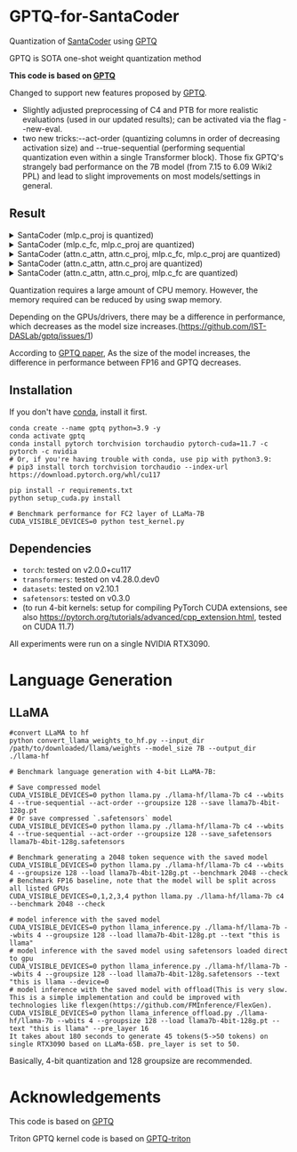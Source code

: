 # GPTQ-for-SantaCoder
Quantization of [SantaCoder](https://arxiv.org/abs/2301.03988) using [GPTQ](https://arxiv.org/abs/2210.17323)

GPTQ is SOTA one-shot weight quantization method

**This code is based on [GPTQ](https://github.com/IST-DASLab/gptq)**

Changed to support new features proposed by [GPTQ](https://github.com/IST-DASLab/gptq#new-features).

* Slightly adjusted preprocessing of C4 and PTB for more realistic evaluations (used in our updated results); can be activated via the flag --new-eval.
* two new tricks:--act-order (quantizing columns in order of decreasing activation size) and --true-sequential (performing sequential quantization even within a single Transformer block). Those fix GPTQ's strangely bad performance on the 7B model (from 7.15 to 6.09 Wiki2 PPL) and lead to slight improvements on most models/settings in general.

## Result
<details>
<summary>SantaCoder (mlp.c_proj is quantized)</summary>

| [SantaCoder](https://arxiv.org/abs/2301.03988)     | Bits | group-size | memory(MiB) | wikitext2 |    ptb     |     c4     | checkpoint size(GB) |
| -------------------------------------------------- | ---- | ---------- | ----------- | --------- | ---------- | ---------- | ------------------- |
| FP32                                               |  32  |     -      |      -      |  24.927   |   38.574   |   27.778   |                     |
| BF16                                               |  16  |     -      |      -      |  24.959   |   38.597   |   27.794   |                     |
| [GPTQ](https://arxiv.org/abs/2210.17323)           |  8   |    128     |      -      |  24.927   |   38.573   |   27.779   |                     |
| [GPTQ](https://arxiv.org/abs/2210.17323)           |  4   |    128     |      -      |  3826.636 |  2649.847  |  2414.551  |                     |
| [GPTQ](https://arxiv.org/abs/2210.17323)           |  3   |    128     |      -      | 62048.417 | 58560.054  |  60491.882 |                     |
| [GPTQ](https://arxiv.org/abs/2210.17323)           |  2   |    128     |      -      | 81707.148 | 92115.679  |  96399.148 |                     |
</details>

<details>
<summary>SantaCoder (mlp.c_fc, mlp.c_proj are quantized)</summary>

| [SantaCoder](https://arxiv.org/abs/2301.03988)     | Bits | group-size | memory(MiB) | wikitext2  |    ptb     |     c4     | checkpoint size(GB) |
| -------------------------------------------------- | ---- | ---------- | ----------- | ---------- | ---------- | ---------- | ------------------- |
| FP32                                               |  32  |     -      |      -      |  24.927    |   38.574   |   27.778   |                     |
| BF16                                               |  16  |     -      |      -      |  24.959    |   38.597   |   27.794   |                     |
| [GPTQ](https://arxiv.org/abs/2210.17323)           |  8   |    128     |      -      |  24.926    |   38.573   |   27.778   |                     |
| [GPTQ](https://arxiv.org/abs/2210.17323)           |  4   |    128     |      -      |  1817.965  |  1447.092  |  1097.042  |                     |
| [GPTQ](https://arxiv.org/abs/2210.17323)           |  3   |    128     |      -      | 30591.978  | 23359.292  |  24260.835 |                     |
| [GPTQ](https://arxiv.org/abs/2210.17323)           |  2   |    128     |      -      | 171096.671 | 146505.640 | 143637.171 |                     |
</details>

<details>
<summary>SantaCoder (attn.c_attn, attn.c_proj, mlp.c_fc, mlp.c_proj are quantized)</summary>

| [SantaCoder](https://arxiv.org/abs/2301.03988)     | Bits | group-size | memory(MiB) | wikitext2 |    ptb     |     c4     | checkpoint size(GB) |
| -------------------------------------------------- | ---- | ---------- | ----------- | --------- | ---------- | ---------- | ------------------- |
| FP32                                               |  32  |     -      |      -      |  24.927   |   38.574   |   27.778   |                     |
| BF16                                               |  16  |     -      |      -      |  24.959   |   38.597   |   27.794   |                     |
| [GPTQ](https://arxiv.org/abs/2210.17323)           |  8   |    128     |      -      |  24.928   |   38.574   |   27.780   |                     |
| [GPTQ](https://arxiv.org/abs/2210.17323)           |  4   |    128     |      -      | 2399.166  |  1790.777  |  1523.385  |                     |
| [GPTQ](https://arxiv.org/abs/2210.17323)           |  3   |    128     |      -      | 62389.542 | 56150.347  | 62935.148  |                     |
| [GPTQ](https://arxiv.org/abs/2210.17323)           |  2   |    128     |      -      | 96986.914 | 117020.460 | 107408.796 |                     |
</details>

<details>
<summary>SantaCoder (attn.c_attn, attn.c_proj are quantized)</summary>

| [SantaCoder](https://arxiv.org/abs/2301.03988)     | Bits | group-size | memory(MiB) | wikitext2 |    ptb     |     c4     | checkpoint size(GB) |
| -------------------------------------------------- | ---- | ---------- | ----------- | --------- | ---------- | ---------- | ------------------- |
| FP32                                               |  32  |     -      |      -      |  24.927   |   38.574   |   27.778   |                     |
| BF16                                               |  16  |     -      |      -      |  24.959   |   38.597   |   27.794   |                     |
| [GPTQ](https://arxiv.org/abs/2210.17323)           |  8   |    128     |      -      |  24.928   |   38.573   |   27.779   |                     |
| [GPTQ](https://arxiv.org/abs/2210.17323)           |  4   |    128     |      -      |  25.001   |   38.721   |   27.842   |                     |
| [GPTQ](https://arxiv.org/abs/2210.17323)           |  3   |    128     |      -      |  25.290   |   39.182   |   28.115   |                     |
| [GPTQ](https://arxiv.org/abs/2210.17323)           |  2   |    128     |      -      |  42.108   |   63.644   |   41.957   |                     |
</details>

<details>
<summary>SantaCoder (attn.c_attn, attn.c_proj, mlp.c_fc are quantized)</summary>
crashed :(
</details>

Quantization requires a large amount of CPU memory. However, the memory required can be reduced by using swap memory.

Depending on the GPUs/drivers, there may be a difference in performance, which decreases as the model size increases.(https://github.com/IST-DASLab/gptq/issues/1)

According to [GPTQ paper](https://arxiv.org/abs/2210.17323), As the size of the model increases, the difference in performance between FP16 and GPTQ decreases.

## Installation
If you don't have [conda](https://docs.conda.io/en/latest/miniconda.html), install it first.
```
conda create --name gptq python=3.9 -y
conda activate gptq
conda install pytorch torchvision torchaudio pytorch-cuda=11.7 -c pytorch -c nvidia
# Or, if you're having trouble with conda, use pip with python3.9:
# pip3 install torch torchvision torchaudio --index-url https://download.pytorch.org/whl/cu117

pip install -r requirements.txt
python setup_cuda.py install

# Benchmark performance for FC2 layer of LLaMa-7B
CUDA_VISIBLE_DEVICES=0 python test_kernel.py
```
## Dependencies

* `torch`: tested on v2.0.0+cu117
* `transformers`: tested on v4.28.0.dev0
* `datasets`: tested on v2.10.1
* `safetensors`: tested on v0.3.0
* (to run 4-bit kernels: setup for compiling PyTorch CUDA extensions, see also https://pytorch.org/tutorials/advanced/cpp_extension.html, tested on CUDA 11.7)

All experiments were run on a single NVIDIA RTX3090.

# Language Generation
## LLaMA

```
#convert LLaMA to hf
python convert_llama_weights_to_hf.py --input_dir /path/to/downloaded/llama/weights --model_size 7B --output_dir ./llama-hf

# Benchmark language generation with 4-bit LLaMA-7B:

# Save compressed model
CUDA_VISIBLE_DEVICES=0 python llama.py ./llama-hf/llama-7b c4 --wbits 4 --true-sequential --act-order --groupsize 128 --save llama7b-4bit-128g.pt
# Or save compressed `.safetensors` model
CUDA_VISIBLE_DEVICES=0 python llama.py ./llama-hf/llama-7b c4 --wbits 4 --true-sequential --act-order --groupsize 128 --save_safetensors llama7b-4bit-128g.safetensors

# Benchmark generating a 2048 token sequence with the saved model
CUDA_VISIBLE_DEVICES=0 python llama.py ./llama-hf/llama-7b c4 --wbits 4 --groupsize 128 --load llama7b-4bit-128g.pt --benchmark 2048 --check
# Benchmark FP16 baseline, note that the model will be split across all listed GPUs
CUDA_VISIBLE_DEVICES=0,1,2,3,4 python llama.py ./llama-hf/llama-7b c4 --benchmark 2048 --check

# model inference with the saved model
CUDA_VISIBLE_DEVICES=0 python llama_inference.py ./llama-hf/llama-7b --wbits 4 --groupsize 128 --load llama7b-4bit-128g.pt --text "this is llama"
# model inference with the saved model using safetensors loaded direct to gpu
CUDA_VISIBLE_DEVICES=0 python llama_inference.py ./llama-hf/llama-7b --wbits 4 --groupsize 128 --load llama7b-4bit-128g.safetensors --text "this is llama --device=0
# model inference with the saved model with offload(This is very slow. This is a simple implementation and could be improved with technologies like flexgen(https://github.com/FMInference/FlexGen).
CUDA_VISIBLE_DEVICES=0 python llama_inference_offload.py ./llama-hf/llama-7b --wbits 4 --groupsize 128 --load llama7b-4bit-128g.pt --text "this is llama" --pre_layer 16
It takes about 180 seconds to generate 45 tokens(5->50 tokens) on single RTX3090 based on LLaMa-65B. pre_layer is set to 50.
```
Basically, 4-bit quantization and 128 groupsize are recommended.

# Acknowledgements
This code is based on [GPTQ](https://github.com/IST-DASLab/gptq)

Triton GPTQ kernel code is based on [GPTQ-triton](https://github.com/fpgaminer/GPTQ-triton)
